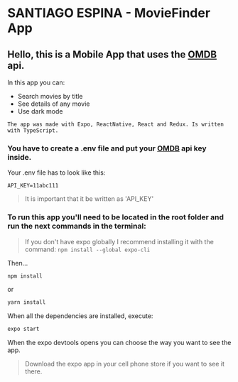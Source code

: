 # SANTIAGO ESPINA - MovieFinder App

## Hello, this is a Mobile App that uses the [OMDB](http://www.omdbapi.com/) api.

In this app you can: 

* Search movies by title
* See details of any movie
* Use dark mode

`The app was made with Expo, ReactNative, React and Redux. Is written with TypeScript.`

### You have to create a .env file and put your [OMDB](http://www.omdbapi.com/) api key inside.

Your .env file has to look like this:

```
API_KEY=11abc111
```
> It is important that it be written as 'API_KEY'

### To run this app you'll need to be located in the root folder and run the next commands in the terminal:

> If you don't have expo globally I recommend installing it with the command: ```npm install --global expo-cli```

Then...

```js
npm install 
```
or
```js
yarn install
```

When all the dependencies are installed, execute:

```js
expo start 
```

When the expo devtools opens you can choose the way you want to see the app.

> Download the expo app in your cell phone store if you want to see it there.
